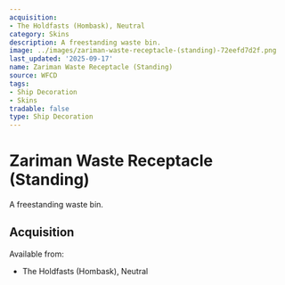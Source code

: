 ```yaml
---
acquisition:
- The Holdfasts (Hombask), Neutral
category: Skins
description: A freestanding waste bin.
image: ../images/zariman-waste-receptacle-(standing)-72eefd7d2f.png
last_updated: '2025-09-17'
name: Zariman Waste Receptacle (Standing)
source: WFCD
tags:
- Ship Decoration
- Skins
tradable: false
type: Ship Decoration
---
```


# Zariman Waste Receptacle (Standing)

A freestanding waste bin.

## Acquisition

Available from:
- The Holdfasts (Hombask), Neutral

